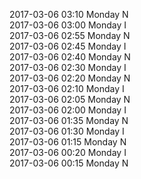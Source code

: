 2017-03-06 03:10 Monday  N  
2017-03-06 03:00 Monday  I  
2017-03-06 02:55 Monday  N  
2017-03-06 02:45 Monday  I  
2017-03-06 02:40 Monday  N  
2017-03-06 02:30 Monday  I  
2017-03-06 02:20 Monday  N  
2017-03-06 02:10 Monday  I  
2017-03-06 02:05 Monday  N  
2017-03-06 02:00 Monday  I  
2017-03-06 01:35 Monday  N  
2017-03-06 01:30 Monday  I  
2017-03-06 01:15 Monday  N  
2017-03-06 00:20 Monday  I  
2017-03-06 00:15 Monday  N  
